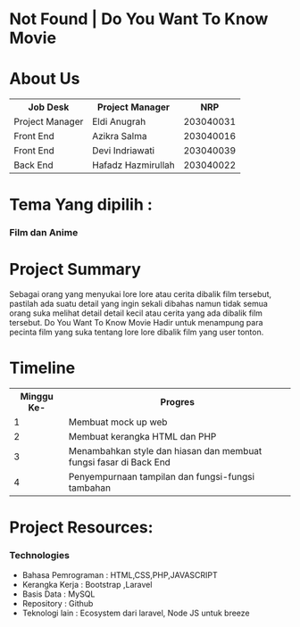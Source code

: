 <h1>Not Found | Do You Want To Know Movie</h1>

<h1>About Us</h1>
<table>
<tr>
<th>Job Desk</th>
<th>Project Manager</th>
<th>NRP</th>
</tr>
<tr>
<td>Project Manager</td>
<td>Eldi Anugrah</td>
<td>203040031</td>
</tr>
<tr>
<td>Front End</td>
<td>Azikra Salma</td>
<td>203040016</td>
</tr>
<tr>
<td>Front End</td>
<td>Devi Indriawati</td>
<td>203040039</td>
</tr>
<tr>
<td>Back End</td>
<td>Hafadz Hazmirullah</td>
<td>203040022</td>
</tr>
</table>

<h1>Tema Yang dipilih :</h1>
<h3>Film dan Anime</h3>

<h1>Project Summary</h1>
<p>
Sebagai orang yang menyukai lore lore atau cerita dibalik film tersebut, pastilah ada suatu detail yang ingin sekali dibahas namun tidak semua orang suka melihat detail detail kecil atau cerita yang ada dibalik film tersebut. Do You
Want To Know Movie Hadir untuk menampung para pecinta film yang suka tentang lore lore dibalik film yang user tonton.
</p>
<h1>Timeline</h1>
<table>
<tr>
<th>Minggu Ke-</th>
<th>Progres</th>
</tr>
<tr>
<td>1</td>
<td>Membuat mock up web</td>
</tr>
<tr>
<td>2</td>
<td>Membuat kerangka HTML dan PHP</td>
</tr>
<tr>
<td>3</td>
<td>Menambahkan style dan hiasan dan membuat fungsi fasar di Back End</td>
</tr>
<tr>
<td>4</td>
<td>Penyempurnaan tampilan dan fungsi-fungsi tambahan</td>
</tr>
</table>
<h1>Project Resources:</h1>
<h3>Technologies</h3>
<ul>
<li>Bahasa Pemrograman : HTML,CSS,PHP,JAVASCRIPT</li>
<li>Kerangka Kerja : Bootstrap ,Laravel</li>
<li>Basis Data : MySQL</li>
<li>Repository : Github</li>
<li>Teknologi lain : Ecosystem dari laravel, Node JS untuk breeze</li>
</ul>
